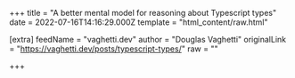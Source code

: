 
+++
title = "A better mental model for reasoning about Typescript types"
date = 2022-07-16T14:16:29.000Z
template = "html_content/raw.html"

[extra]
feedName = "vaghetti.dev"
author = "Douglas Vaghetti"
originalLink = "https://vaghetti.dev/posts/typescript-types/"
raw = ""

+++

